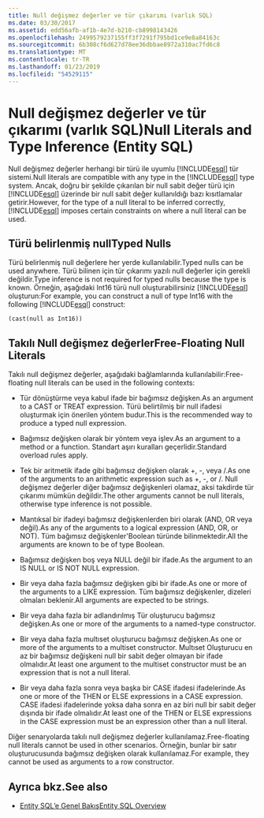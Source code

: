 ```yaml
---
title: Null değişmez değerler ve tür çıkarımı (varlık SQL)
ms.date: 03/30/2017
ms.assetid: edd56afb-af1b-4e7d-b210-cb8998143426
ms.openlocfilehash: 2499579237155ff3f7291f795bd1ce9e8a84163c
ms.sourcegitcommit: 6b308cf6d627d78ee36dbbae8972a310ac7fd6c8
ms.translationtype: MT
ms.contentlocale: tr-TR
ms.lasthandoff: 01/23/2019
ms.locfileid: "54529115"
---
```

# <a name="null-literals-and-type-inference-entity-sql"></a><span data-ttu-id="d5e6e-102">Null değişmez değerler ve tür çıkarımı (varlık SQL)</span><span class="sxs-lookup"><span data-stu-id="d5e6e-102">Null Literals and Type Inference (Entity SQL)</span></span>
<span data-ttu-id="d5e6e-103">Null değişmez değerler herhangi bir türü ile uyumlu [!INCLUDE[esql](../../../../../../includes/esql-md.md)] tür sistemi.</span><span class="sxs-lookup"><span data-stu-id="d5e6e-103">Null literals are compatible with any type in the [!INCLUDE[esql](../../../../../../includes/esql-md.md)] type system.</span></span> <span data-ttu-id="d5e6e-104">Ancak, doğru bir şekilde çıkarılan bir null sabit değer türü için [!INCLUDE[esql](../../../../../../includes/esql-md.md)] üzerinde bir null sabit değer kullanıldığı bazı kısıtlamalar getirir.</span><span class="sxs-lookup"><span data-stu-id="d5e6e-104">However, for the type of a null literal to be inferred correctly, [!INCLUDE[esql](../../../../../../includes/esql-md.md)] imposes certain constraints on where a null literal can be used.</span></span>  
  
## <a name="typed-nulls"></a><span data-ttu-id="d5e6e-105">Türü belirlenmiş null</span><span class="sxs-lookup"><span data-stu-id="d5e6e-105">Typed Nulls</span></span>  
 <span data-ttu-id="d5e6e-106">Türü belirlenmiş null değerlere her yerde kullanılabilir.</span><span class="sxs-lookup"><span data-stu-id="d5e6e-106">Typed nulls can be used anywhere.</span></span> <span data-ttu-id="d5e6e-107">Türü bilinen için tür çıkarımı yazılı null değerler için gerekli değildir.</span><span class="sxs-lookup"><span data-stu-id="d5e6e-107">Type inference is not required for typed nulls because the type is known.</span></span> <span data-ttu-id="d5e6e-108">Örneğin, aşağıdaki Int16 türü null oluşturabilirsiniz [!INCLUDE[esql](../../../../../../includes/esql-md.md)] oluşturun:</span><span class="sxs-lookup"><span data-stu-id="d5e6e-108">For example, you can construct a null of type Int16 with the following [!INCLUDE[esql](../../../../../../includes/esql-md.md)] construct:</span></span>  
  
 `(cast(null as Int16))`  
  
## <a name="free-floating-null-literals"></a><span data-ttu-id="d5e6e-109">Takılı Null değişmez değerler</span><span class="sxs-lookup"><span data-stu-id="d5e6e-109">Free-Floating Null Literals</span></span>  
 <span data-ttu-id="d5e6e-110">Takılı null değişmez değerler, aşağıdaki bağlamlarında kullanılabilir:</span><span class="sxs-lookup"><span data-stu-id="d5e6e-110">Free-floating null literals can be used in the following contexts:</span></span>  
  
-   <span data-ttu-id="d5e6e-111">Tür dönüştürme veya kabul ifade bir bağımsız değişken.</span><span class="sxs-lookup"><span data-stu-id="d5e6e-111">As an argument to a CAST or TREAT expression.</span></span> <span data-ttu-id="d5e6e-112">Türü belirtilmiş bir null ifadesi oluşturmak için önerilen yöntem budur.</span><span class="sxs-lookup"><span data-stu-id="d5e6e-112">This is the recommended way to produce a typed null expression.</span></span>  
  
-   <span data-ttu-id="d5e6e-113">Bağımsız değişken olarak bir yöntem veya işlev.</span><span class="sxs-lookup"><span data-stu-id="d5e6e-113">As an argument to a method or a function.</span></span> <span data-ttu-id="d5e6e-114">Standart aşırı kuralları geçerlidir.</span><span class="sxs-lookup"><span data-stu-id="d5e6e-114">Standard overload rules apply.</span></span>  
  
-   <span data-ttu-id="d5e6e-115">Tek bir aritmetik ifade gibi bağımsız değişken olarak +, -, veya /.</span><span class="sxs-lookup"><span data-stu-id="d5e6e-115">As one of the arguments to an arithmetic expression such as +, -, or /.</span></span> <span data-ttu-id="d5e6e-116">Null değişmez değerler diğer bağımsız değişkenleri olamaz, aksi takdirde tür çıkarımı mümkün değildir.</span><span class="sxs-lookup"><span data-stu-id="d5e6e-116">The other arguments cannot be null literals, otherwise type inference is not possible.</span></span>  
  
-   <span data-ttu-id="d5e6e-117">Mantıksal bir ifadeyi bağımsız değişkenlerden biri olarak (AND, OR veya değil).</span><span class="sxs-lookup"><span data-stu-id="d5e6e-117">As any of the arguments to a logical expression (AND, OR, or NOT).</span></span> <span data-ttu-id="d5e6e-118">Tüm bağımsız değişkenler'Boolean türünde bilinmektedir.</span><span class="sxs-lookup"><span data-stu-id="d5e6e-118">All the arguments are known to be of type Boolean.</span></span>  
  
-   <span data-ttu-id="d5e6e-119">Bağımsız değişken boş veya NULL değil bir ifade.</span><span class="sxs-lookup"><span data-stu-id="d5e6e-119">As the argument to an IS NULL or IS NOT NULL expression.</span></span>  
  
-   <span data-ttu-id="d5e6e-120">Bir veya daha fazla bağımsız değişken gibi bir ifade.</span><span class="sxs-lookup"><span data-stu-id="d5e6e-120">As one or more of the arguments to a LIKE expression.</span></span> <span data-ttu-id="d5e6e-121">Tüm bağımsız değişkenler, dizeleri olmaları beklenir.</span><span class="sxs-lookup"><span data-stu-id="d5e6e-121">All arguments are expected to be strings.</span></span>  
  
-   <span data-ttu-id="d5e6e-122">Bir veya daha fazla bir adlandırılmış Tür oluşturucu bağımsız değişken.</span><span class="sxs-lookup"><span data-stu-id="d5e6e-122">As one or more of the arguments to a named-type constructor.</span></span>  
  
-   <span data-ttu-id="d5e6e-123">Bir veya daha fazla multıset oluşturucu bağımsız değişken.</span><span class="sxs-lookup"><span data-stu-id="d5e6e-123">As one or more of the arguments to a multiset constructor.</span></span> <span data-ttu-id="d5e6e-124">Multıset Oluşturucu en az bir bağımsız değişkeni null bir sabit değer olmayan bir ifade olmalıdır.</span><span class="sxs-lookup"><span data-stu-id="d5e6e-124">At least one argument to the multiset constructor must be an expression that is not a null literal.</span></span>  
  
-   <span data-ttu-id="d5e6e-125">Bir veya daha fazla sonra veya başka bir CASE ifadesi ifadelerinde.</span><span class="sxs-lookup"><span data-stu-id="d5e6e-125">As one or more of the THEN or ELSE expressions in a CASE expression.</span></span> <span data-ttu-id="d5e6e-126">CASE ifadesi ifadelerinde yoksa daha sonra en az biri null bir sabit değer dışında bir ifade olmalıdır.</span><span class="sxs-lookup"><span data-stu-id="d5e6e-126">At least one of the THEN or ELSE expressions in the CASE expression must be an expression other than a null literal.</span></span>  
  
 <span data-ttu-id="d5e6e-127">Diğer senaryolarda takılı null değişmez değerler kullanılamaz.</span><span class="sxs-lookup"><span data-stu-id="d5e6e-127">Free-floating null literals cannot be used in other scenarios.</span></span> <span data-ttu-id="d5e6e-128">Örneğin, bunlar bir satır oluşturucusunda bağımsız değişken olarak kullanılamaz.</span><span class="sxs-lookup"><span data-stu-id="d5e6e-128">For example,  they cannot be used as arguments to a row constructor.</span></span>  
  
## <a name="see-also"></a><span data-ttu-id="d5e6e-129">Ayrıca bkz.</span><span class="sxs-lookup"><span data-stu-id="d5e6e-129">See also</span></span>
- [<span data-ttu-id="d5e6e-130">Entity SQL’e Genel Bakış</span><span class="sxs-lookup"><span data-stu-id="d5e6e-130">Entity SQL Overview</span></span>](../../../../../../docs/framework/data/adonet/ef/language-reference/entity-sql-overview.md)

